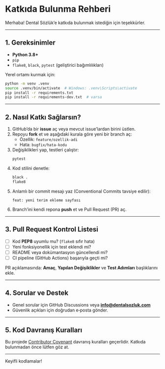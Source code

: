 # Katkıda Bulunma Rehberi

Merhaba! Dental Sözlük’e katkıda bulunmak istediğin için teşekkürler.

---

## 1. Gereksinimler

- **Python 3.8+**
- `pip`
- `flake8`, `black`, `pytest` (geliştirici bağımlılıkları)

Yerel ortamı kurmak için:
```bash
python -m venv .venv
source .venv/bin/activate  # Windows: .venv\Scripts\activate
pip install -r requirements.txt
pip install -r requirements-dev.txt  # varsa
```

---

## 2. Nasıl Katkı Sağlarsın?

1. GitHub’da bir **issue** aç veya mevcut issue’lardan birini üstlen.  
2. Repoyu **fork** et ve aşağıdaki kurala göre yeni bir branch aç:  
   - Özellik: `feature/ozellik-adi`  
   - Hata: `bugfix/hata-kodu`  
3. Değişiklikleri yap, testleri çalıştır:  
   ```bash
   pytest
   ```  
4. Kod stilini denetle:  
   ```bash
   black .
   flake8
   ```  
5. Anlamlı bir commit mesajı yaz (Conventional Commits tavsiye edilir):  
   ```
   feat: yeni terim ekleme sayfası
   ```  
6. Branch’ini kendi repona **push** et ve Pull Request (PR) aç.

---

## 3. Pull Request Kontrol Listesi

- [ ] Kod **PEP8** uyumlu mu? (`flake8` sıfır hata)  
- [ ] Yeni fonksiyonellik için test eklendi mi?  
- [ ] README veya dokümantasyon güncellendi mi?  
- [ ] CI pipeline (GitHub Actions) başarıyla geçti mi?  

PR açıklamasında: **Amaç**, **Yapılan Değişiklikler** ve **Test Adımları** başlıklarını ekle.

---

## 4. Sorular ve Destek

- Genel sorular için GitHub Discussions veya **info@dentalsozluk.com**  
- Güvenlik açıkları için doğrudan e‑posta gönder.

---

## 5. Kod Davranış Kuralları

Bu projede [Contributor Covenant](https://www.contributor-covenant.org/) davranış kuralları geçerlidir. Katkıda bulunmadan önce lütfen göz at.

---

Keyifli kodlamalar!
